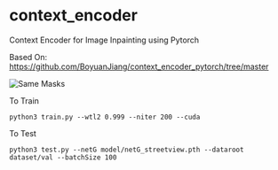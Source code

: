 # context_encoder
Context Encoder for Image Inpainting using Pytorch

Based On: https://github.com/BoyuanJiang/context_encoder_pytorch/tree/master

![Same Masks](same_mask.png)


To Train

`python3 train.py --wtl2 0.999 --niter 200 --cuda`

To Test 

`python3 test.py --netG model/netG_streetview.pth --dataroot dataset/val --batchSize 100`
